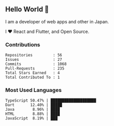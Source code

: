 ## Hello World 👋

I am a developer of web apps and other in Japan.

I ❤️ React and Flutter, and Open Source.

### Contributions

<!-- contributions start -->

    Repositories         : 56
    Issues               : 27
    Commits              : 1068
    Pull-Requests        : 235
    Total Stars Earned   : 4
    Total Contributed To : 1

<!-- contributions end -->

### Most Used Languages

<!-- most-used-languages start -->

    TypeScript 50.47% | ████████████████████
    Dart       12.40% | █████
    Java        8.96% | ████
    HTML        8.88% | ████
    JavaScript  8.19% | ███

<!-- most-used-languages end -->
